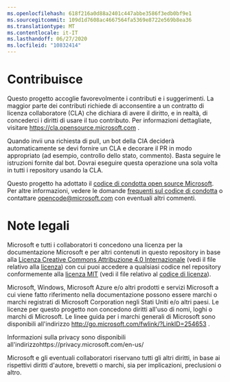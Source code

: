 ```yaml
---
ms.openlocfilehash: 618f216a0d88a2401c447abbe3586f3edb0bf9e1
ms.sourcegitcommit: 109d1d7608ac4667564fa5369e8722e569b8ea36
ms.translationtype: MT
ms.contentlocale: it-IT
ms.lasthandoff: 06/27/2020
ms.locfileid: "10832414"
---
```

# Contribuisce

Questo progetto accoglie favorevolmente i contributi e i suggerimenti.  La maggior parte dei contributi richiede di acconsentire a un contratto di licenza collaboratore (CLA) che dichiara di avere il diritto, e in realtà, di concederci i diritti di usare il tuo contributo. Per informazioni dettagliate, visitare https://cla.opensource.microsoft.com .

Quando invii una richiesta di pull, un bot della CIA deciderà automaticamente se devi fornire un CLA e decorare il PR in modo appropriato (ad esempio, controllo dello stato, commento). Basta seguire le istruzioni fornite dal bot. Dovrai eseguire questa operazione una sola volta in tutti i repository usando la CLA.

Questo progetto ha adottato il [codice di condotta open source Microsoft](https://opensource.microsoft.com/codeofconduct/).
Per altre informazioni, vedere le domande [frequenti sul codice di condotta](https://opensource.microsoft.com/codeofconduct/faq/) o contattare [opencode@microsoft.com](mailto:opencode@microsoft.com) con eventuali altri commenti.

# Note legali

Microsoft e tutti i collaboratori ti concedono una licenza per la documentazione Microsoft e per altri contenuti in questo repository in base alla [Licenza Creative Commons Attribuzione 4.0 Internazionale](https://creativecommons.org/licenses/by/4.0/legalcode) (vedi il file relativo alla [licenza](LICENSE)) con cui puoi accedere a qualsiasi codice nel repository conformemente alla [licenza MIT](https://opensource.org/licenses/MIT) (vedi il file relativo al [codice di licenza](LICENSE-CODE)).

Microsoft, Windows, Microsoft Azure e/o altri prodotti e servizi Microsoft a cui viene fatto riferimento nella documentazione possono essere marchi o marchi registrati di Microsoft Corporation negli Stati Uniti e/o altri paesi.
Le licenze per questo progetto non concedono diritti all'uso di nomi, loghi o marchi di Microsoft.
Le linee guida per i marchi generali di Microsoft sono disponibili all'indirizzo http://go.microsoft.com/fwlink/?LinkID=254653 .

Informazioni sulla privacy sono disponibili all'indirizzohttps://privacy.microsoft.com/en-us/

Microsoft e gli eventuali collaboratori riservano tutti gli altri diritti, in base ai rispettivi diritti d'autore, brevetti o marchi, sia per implicazioni, preclusioni o altro.
